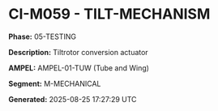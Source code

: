 # CI-M059 - TILT-MECHANISM

**Phase:** 05-TESTING

**Description:** Tiltrotor conversion actuator

**AMPEL:** AMPEL-01-TUW (Tube and Wing)

**Segment:** M-MECHANICAL

**Generated:** 2025-08-25 17:27:29 UTC
